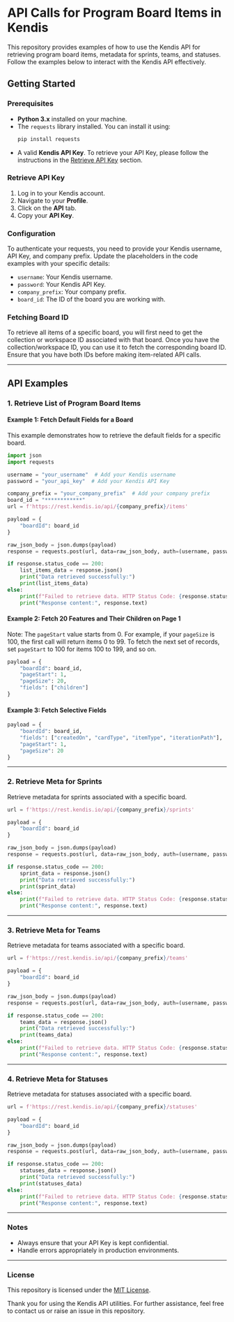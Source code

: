 # API Calls for Program Board Items in Kendis

This repository provides examples of how to use the Kendis API for retrieving program board items, metadata for sprints, teams, and statuses. Follow the examples below to interact with the Kendis API effectively.

## Getting Started

### Prerequisites
- **Python 3.x** installed on your machine.
- The `requests` library installed. You can install it using:
  ```bash
  pip install requests
  ```
- A valid **Kendis API Key**. To retrieve your API Key, please follow the instructions in the [Retrieve API Key](#retrieve-api-key) section.

### Retrieve API Key
1. Log in to your Kendis account.
2. Navigate to your **Profile**.
3. Click on the **API** tab.
4. Copy your **API Key**.

### Configuration
To authenticate your requests, you need to provide your Kendis username, API Key, and company prefix. Update the placeholders in the code examples with your specific details:
- `username`: Your Kendis username.
- `password`: Your Kendis API Key.
- `company_prefix`: Your company prefix.
- `board_id`: The ID of the board you are working with.

### Fetching Board ID
To retrieve all items of a specific board, you will first need to get the collection or workspace ID associated with that board. Once you have the collection/workspace ID, you can use it to fetch the corresponding board ID. Ensure that you have both IDs before making item-related API calls.

---

## API Examples

### 1. Retrieve List of Program Board Items

#### Example 1: Fetch Default Fields for a Board
This example demonstrates how to retrieve the default fields for a specific board.
```python
import json
import requests

username = "your_username"  # Add your Kendis username
password = "your_api_key"  # Add your Kendis API Key

company_prefix = "your_company_prefix"  # Add your company prefix
board_id = "************"
url = f'https://rest.kendis.io/api/{company_prefix}/items'

payload = {
    "boardId": board_id
}

raw_json_body = json.dumps(payload)
response = requests.post(url, data=raw_json_body, auth=(username, password), headers={"Content-Type": "application/json"})

if response.status_code == 200:
    list_items_data = response.json()
    print("Data retrieved successfully:")
    print(list_items_data)
else:
    print(f"Failed to retrieve data. HTTP Status Code: {response.status_code}")
    print("Response content:", response.text)
```

#### Example 2: Fetch 20 Features and Their Children on Page 1

Note: The `pageStart` value starts from 0. For example, if your `pageSize` is 100, the first call will return items 0 to 99. To fetch the next set of records, set `pageStart` to 100 for items 100 to 199, and so on.
```python
payload = {
    "boardId": board_id,
    "pageStart": 1,
    "pageSize": 20,
    "fields": ["children"]
}
```

#### Example 3: Fetch Selective Fields
```python
payload = {
    "boardId": board_id,
    "fields": ["createdOn", "cardType", "itemType", "iterationPath"],
    "pageStart": 1,
    "pageSize": 20
}
```

---

### 2. Retrieve Meta for Sprints

Retrieve metadata for sprints associated with a specific board.
```python
url = f'https://rest.kendis.io/api/{company_prefix}/sprints'

payload = {
    "boardId": board_id
}

raw_json_body = json.dumps(payload)
response = requests.post(url, data=raw_json_body, auth=(username, password), headers={"Content-Type": "application/json"})

if response.status_code == 200:
    sprint_data = response.json()
    print("Data retrieved successfully:")
    print(sprint_data)
else:
    print(f"Failed to retrieve data. HTTP Status Code: {response.status_code}")
    print("Response content:", response.text)
```

---

### 3. Retrieve Meta for Teams

Retrieve metadata for teams associated with a specific board.
```python
url = f'https://rest.kendis.io/api/{company_prefix}/teams'

payload = {
    "boardId": board_id
}

raw_json_body = json.dumps(payload)
response = requests.post(url, data=raw_json_body, auth=(username, password), headers={"Content-Type": "application/json"})

if response.status_code == 200:
    teams_data = response.json()
    print("Data retrieved successfully:")
    print(teams_data)
else:
    print(f"Failed to retrieve data. HTTP Status Code: {response.status_code}")
    print("Response content:", response.text)
```

---

### 4. Retrieve Meta for Statuses

Retrieve metadata for statuses associated with a specific board.
```python
url = f'https://rest.kendis.io/api/{company_prefix}/statuses'

payload = {
    "boardId": board_id
}

raw_json_body = json.dumps(payload)
response = requests.post(url, data=raw_json_body, auth=(username, password), headers={"Content-Type": "application/json"})

if response.status_code == 200:
    statuses_data = response.json()
    print("Data retrieved successfully:")
    print(statuses_data)
else:
    print(f"Failed to retrieve data. HTTP Status Code: {response.status_code}")
    print("Response content:", response.text)
```

---

### Notes
- Always ensure that your API Key is kept confidential.
- Handle errors appropriately in production environments.

---

### License
This repository is licensed under the [MIT License](LICENSE).

Thank you for using the Kendis API utilities. For further assistance, feel free to contact us or raise an issue in this repository.
